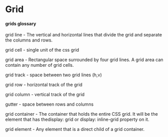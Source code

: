 # Grid

#### grids glossary

grid line - The vertical and horizontal lines that divide the grid and separate the columns and rows.

grid cell - single unit of the css grid

grid area - Rectangular space surrounded by four grid lines. A grid area can contain any number of grid cells.

grid track - space between two grid lines (h,v)

grid row - horizontal track of the grid

grid column - vertical track of the grid

gutter - space between rows and columns

grid container - The container that holds the entire CSS grid. It will be the element that has thedisplay: grid or display: inline-grid property on it.

grid element - Any element that is a direct child of a grid container.
